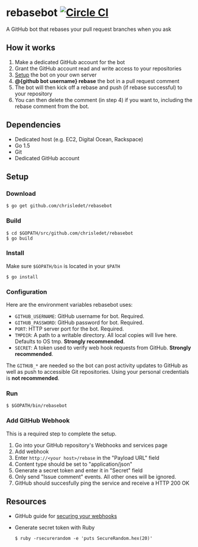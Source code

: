 # rebasebot [![Circle CI](https://circleci.com/gh/chrisledet/rebasebot.svg?style=svg)](https://circleci.com/gh/chrisledet/rebasebot)

A GitHub bot that rebases your pull request branches when you ask

## How it works

1. Make a dedicated GitHub account for the bot
2. Grant the GitHub account read and write access to your repositories
3. [Setup](#setup) the bot on your own server
4. **@{github bot username} rebase** the bot in a pull request comment
5. The bot will then kick off a rebase and push (if rebase successful) to your repository
6. You can then delete the comment (in step 4) if you want to, including the rebase comment from the bot.

## Dependencies

* Dedicated host (e.g. EC2, Digital Ocean, Rackspace)
* Go 1.5
* Git
* Dedicated GitHub account

## Setup

### Download

```shell
$ go get github.com/chrisledet/rebasebot
```

### Build

```shell
$ cd $GOPATH/src/github.com/chrisledet/rebasebot
$ go build
```

### Install

Make sure `$GOPATH/bin` is located in your `$PATH`

```shell
$ go install
```

### Configuration

Here are the environment variables rebasebot uses:

* `GITHUB_USERNAME`: GitHub username for bot. Required.
* `GITHUB_PASSWORD`: GitHub password for bot. Required.
* `PORT`: HTTP server port for the bot. Required.
* `TMPDIR`: A path to a writable directory. All local copies will live here. Defaults to OS tmp. **Strongly recommended**.
* `SECRET`: A token used to verify web hook requests from GitHub. **Strongly recommended**.

The `GITHUB_*` are needed so the bot can post activity updates to GitHub as well as push to accessible Git repositories. Using your personal credentials is **not recommended**.

### Run

```shell
$ $GOPATH/bin/rebasebot
```

### Add GitHub Webhook

This is a required step to complete the setup.

1. Go into your GitHub repository's Webhooks and services page
2. Add webhook
  1. Enter `http://<your host>/rebase` in the "Payload URL" field
  2. Content type should be set to "application/json"
  3. Generate a secret token and enter it in "Secret" field
  4. Only send "Issue comment" events. All other ones will be ignored.
3. GitHub should succesfully ping the service and receive a HTTP 200 OK

## Resources

* GitHub guide for [securing your webhooks](https://developer.github.com/webhooks/securing/)

* Generate secret token with Ruby

  ```shell
  $ ruby -rsecurerandom -e 'puts SecureRandom.hex(20)'
  ```
